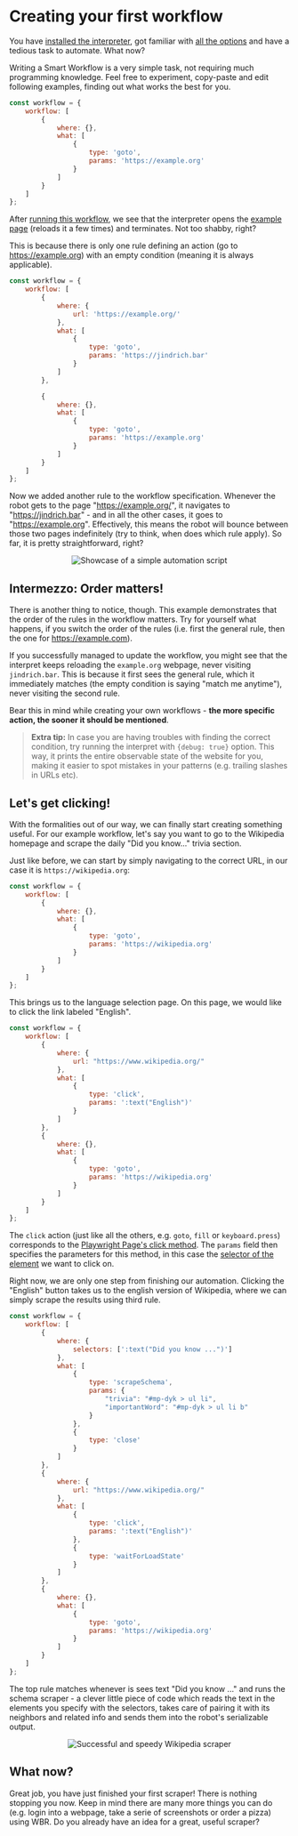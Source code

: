 # Creating your first workflow

You have [installed the interpreter](../README.md), got familiar with [all the options](./interpreter.md) and have a tedious task to automate. What now?

Writing a Smart Workflow is a very simple task, not requiring much programming knowledge. Feel free to experiment, copy-paste and edit following examples, finding out what works the best for you.

```javascript
const workflow = {
    workflow: [
        {
            where: {},
            what: [
                {
                    type: 'goto',
                    params: 'https://example.org'
                }
            ]
        }
    ]
};
```

After [running this workflow](./interpreter.md#running-a-workflow), we see that the interpreter opens the [example page](https://example.org) (reloads it a few times) and terminates. Not too shabby, right? 

This is because there is only one rule defining an action (go to https://example.org) with an empty condition (meaning it is always applicable).

```javascript
const workflow = {
    workflow: [
        {
            where: {
                url: 'https://example.org/'
            },
            what: [
                {
                    type: 'goto',
                    params: 'https://jindrich.bar'
                }
            ]
        },

        {
            where: {},
            what: [
                {
                    type: 'goto',
                    params: 'https://example.org'
                }
            ]
        }
    ]
};
```

Now we added another rule to the workflow specification. Whenever the robot gets to the page "https://example.org/", it navigates to "https://jindrich.bar" - and in all the other cases, it goes to "https://example.org". Effectively, this means the robot will bounce between those two pages indefinitely (try to think, when does which rule apply). So far, it is pretty straightforward, right? 

<div align="center">
<img src="./static/img/flip-flop.gif" alt="Showcase of a simple automation script"/>
</div>

## Intermezzo: Order matters!

There is another thing to notice, though. This example demonstrates that the order of the rules in the workflow matters. Try for yourself what happens, if you switch the order of the rules (i.e. first the general rule, then the one for https://example.com).

If you successfully managed to update the workflow, you might see that the interpret keeps reloading the `example.org` webpage, never visiting `jindrich.bar`. This is because it first sees the general rule, which it immediately matches (the empty condition is saying "match me anytime"), never visiting the second rule.

Bear this in mind while creating your own workflows - **the more specific action, the sooner it should be mentioned**.

> **Extra tip:** In case you are having troubles with finding the correct condition, try running the interpret with `{debug: true}` option. This way, it prints the entire observable state of the website for you, making it easier to spot mistakes in your patterns (e.g. trailing slashes in URLs etc).

## Let's get clicking!

With the formalities out of our way, we can finally start creating something useful. For our example workflow, let's say you want to go to the Wikipedia homepage and scrape the daily "Did you know..." trivia section. 

Just like before, we can start by simply navigating to the correct URL, in our case it is `https://wikipedia.org`:

```javascript
const workflow = {
    workflow: [
        {
            where: {},
            what: [
                {
                    type: 'goto',
                    params: 'https://wikipedia.org'
                }
            ]
        }
    ]
};
```

This brings us to the language selection page. On this page, we would like to click the link labeled "English". 


```javascript
const workflow = {
    workflow: [
        {
            where: {
                url: "https://www.wikipedia.org/"
            },
            what: [
                {
                    type: 'click',
                    params: ':text("English")'
                }
            ]
        },
        {
            where: {},
            what: [
                {
                    type: 'goto',
                    params: 'https://wikipedia.org'
                }
            ]
        }
    ]
};
```

The `click` action (just like all the others, e.g. `goto`, `fill` or `keyboard.press`) corresponds to the [Playwright Page's click method](https://playwright.dev/docs/api/class-page#page-click). The `params` field then specifies the parameters for this method, in this case the [selector of the element](https://playwright.dev/docs/selectors) we want to click on.

Right now, we are only one step from finishing our automation. Clicking the "English" button takes us to the english version of Wikipedia, where we can simply scrape the results using third rule.

```javascript
const workflow = {
    workflow: [
        {
            where: {
                selectors: [':text("Did you know ...")']
            },
            what: [
                {
                    type: 'scrapeSchema',
                    params: {
                        "trivia": "#mp-dyk > ul li",
                        "importantWord": "#mp-dyk > ul li b"
                    }
                },
                {
                    type: 'close'
                }
            ]
        },
        {
            where: {
                url: "https://www.wikipedia.org/"
            },
            what: [
                {
                    type: 'click',
                    params: ':text("English")'
                },
                {
                    type: 'waitForLoadState'
                }
            ]
        },
        {
            where: {},
            what: [
                {
                    type: 'goto',
                    params: 'https://wikipedia.org'
                }
            ]
        }
    ]
};
```
The top rule matches whenever is sees text "Did you know ..." and runs the schema scraper - a clever little piece of code which reads the text in the elements you specify with the selectors, takes care of pairing it with its neighbors and related info and sends them into the robot's serializable output.

<div align="center">
<img src="./static/img/wikipedia_scraper.gif" alt="Successful and speedy Wikipedia scraper"/>
</div>

## What now?

Great job, you have just finished your first scraper! There is nothing stopping you now.
Keep in mind there are many more things you can do (e.g. login into a webpage, take a serie of screenshots or order a pizza) using WBR. Do you already have an idea for a great, useful scraper? 

<!-- Continue reading to learn how to write parallel workflows for faster execution or how to run your own JS code inside the workflows *(coming soon)*. -->